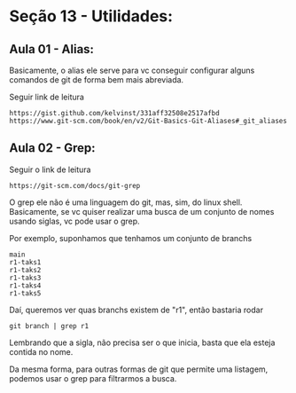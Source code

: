 # Seção 13 - Utilidades:

## Aula 01 - Alias:
Basicamente, o alias ele serve para vc conseguir configurar alguns comandos de git de forma bem mais abreviada.

Seguir link de leitura

    https://gist.github.com/kelvinst/331aff32508e2517afbd
    https://www.git-scm.com/book/en/v2/Git-Basics-Git-Aliases#_git_aliases

## Aula 02 - Grep:
Seguir o link de leitura

    https://git-scm.com/docs/git-grep

O grep ele não é uma linguagem do git, mas, sim, do linux shell. Basicamente, se vc quiser realizar uma busca de um conjunto de nomes usando siglas, vc pode usar o grep.

Por exemplo, suponhamos que tenhamos um conjunto de branchs

    main
    r1-taks1
    r1-taks2
    r1-taks3
    r1-taks4
    r1-taks5

Daí, queremos ver quas branchs existem de "r1", então bastaria rodar

    git branch | grep r1

Lembrando que a sigla, não precisa ser o que inicia, basta que ela esteja contida no nome.

Da mesma forma, para outras formas de git que permite uma listagem, podemos usar o grep para filtrarmos a busca.
